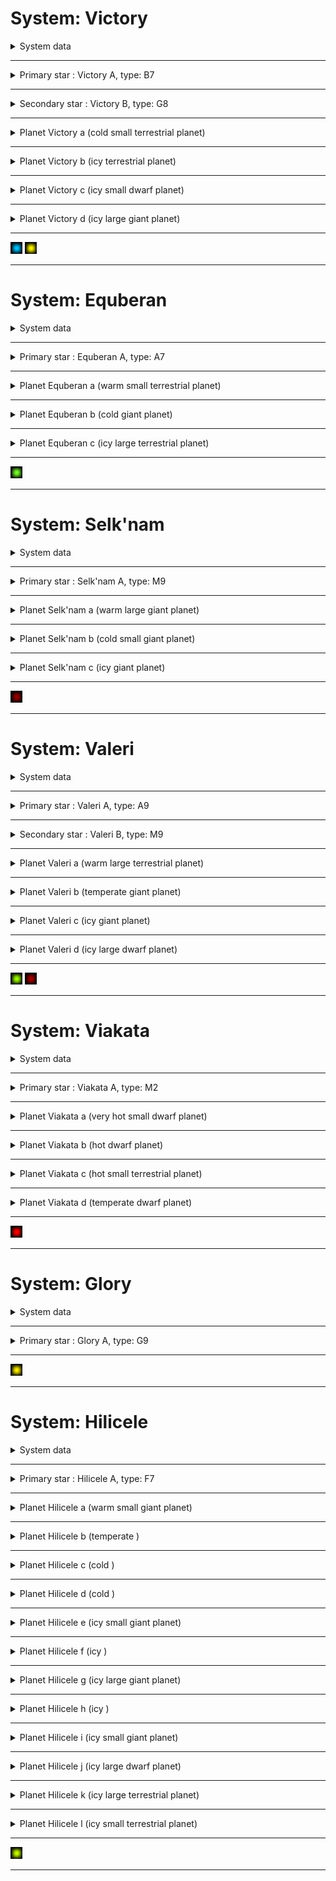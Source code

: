 # System: Victory  
<details><summary>System data</summary>  

#### System Infocard data  
```  
Temperature zone data by main star:
* Mineral melting line: < 2.604 AU
* Hot zone   :   2.604 ... 6.699 AU
* Warm zone  :   6.699 ... 23.343 AU
* Temp. zone :   23.343 ... 33.012 AU
* Cold zone  :   33.012 ... 94.737 AU
* Frost line : > 94.737 AU
```  
```  
Дані температурного зонування відносно основної зірки:
* Межа плавлення мінералів: < 2.604 а.о.
* Гаряча зона  :   2.604 ... 6.699 а.о.
* Тепла зона   :   6.699 ... 23.343 а.о.
* Помірна зона :   23.343 ... 33.012 а.о.
* Холодна зона :   33.012 ... 50.427 а.о.
* Межа кригоутворення : > 94.737 а.о.
```  
#### GODOT data  
```  
* System ID: 0
* Star cluster: Moirai
* System zone codename: STAR_0_SYSTEM_ZONE
* System codename: STAR_0_SYSTEM
* System translation name codename: NAME_STAR_0_SYSTEM
* System translation description codename: DESC_STAR_0_SYSTEM
* System name: Victory
* System description: see above. Optionally add lore.
* System zone size: 3.27e+14
* System autopilot range: 3.27e+14
```

 </details>  

---  
<details><summary>Primary star : Victory A, type: B7</summary>  

#### Star pseudo-color  
![00c3ff](Colors/00c3ff.png)  
#### Star Infocard data  
```  
Absolute units:
* Size: 6.32e+09 m
* Mass: 1.22e+31 kg
* Temperature: 15669 K
* Luminosity: 4.29e+29 W

Sun-relative units:
* Size: 4.547 D
* Mass: 6.152 M
* Temperature: 2.71 T
* Luminosity: 1121 L

Spectral data:
* Type: B7
* Peak wavelength: 185.0 nm
* Peak wavelength type: far UV

```  
```  
Абсолютні величини:
* Розмір: 6.32e+09 м
* Маса: 1.22e+31 кг
* Температура: 15669 К
* Світність: 4.29e+29 Вт

Величини відносно Сонця:
* Розмір: 4.547 D
* Маса: 6.152 M
* Температура: 2.71 T
* Світність: 1121 L

Спектральні дані:
* Тип: B7
* Пікова довжина хвилі: 185.0 нм
* Тип пікового випромінювання: far UV

```  
#### GODOT data  
```  
* Star zone codename: STAR_0_ZONE
* Star codename: STAR_0
* Star translation name codename: NAME_STAR_0
* Star translation description codename: DESC_STAR_0
* Star name: Victory A
* Star description: see above.
* Star zone size: 3.16e+11
* Star death zone size: 2.14e+11
* Star size: 6.32e+09
* Star flare distance: 3.16e+11
* Star autopilot range: 4.28e+11

* Omni range: 3.27e+14
* Omni attenuation: 10.0
* Omni energy: 2.0
* Surface color (Peak w.l. color code):
 - rgb: (0, 195, 255)
 - hex: #00c3ff
```  

 </details>  

---  
<details><summary>Secondary star : Victory B, type: G8</summary>  

#### Star pseudo-color  
![fff800](Colors/fff800.png)  
#### Star Infocard data  
```  
Absolute units:
* Size: 1.50e+09 m
* Mass: 1.67e+30 kg
* Temperature: 5287 K
* Luminosity: 3.11e+26 W

Sun-relative units:
* Size: 1.076 D
* Mass: 0.841 M
* Temperature: 0.92 T
* Luminosity: 0.813 L

Spectral data:
* Type: G8
* Peak wavelength: 548.0 nm
* Peak wavelength type: visible

```  
```  
Абсолютні величини:
* Розмір: 1.50e+09 м
* Маса: 1.67e+30 кг
* Температура: 5287 К
* Світність: 3.11e+26 Вт

Величини відносно Сонця:
* Розмір: 1.076 D
* Маса: 0.841 M
* Температура: 0.92 T
* Світність: 0.813 L

Спектральні дані:
* Тип: G8
* Пікова довжина хвилі: 548.0 нм
* Тип пікового випромінювання: visible

```  
#### GODOT data  
```  
* Star zone codename: STAR_0_1_ZONE
* Star codename: STAR_0_1
* Star translation name codename: NAME_STAR_0_1
* Star translation description codename: DESC_STAR_0_1
* Star name: Victory B
* Star description: see above.
* Star zone size: 7.50e+10
* Star death zone size: 5.77e+09
* Star size: 1.50e+09
* Star flare distance: 7.50e+10
* Star autopilot range: 1.15e+10

* Omni range: 8.82e+12
* Omni attenuation: 10.0
* Omni energy: 2.0
* Surface color (Peak w.l. color code):
 - rgb: (255, 248, 0)
 - hex: #fff800
```  

 </details>  

---  
<details><summary>Planet Victory a (cold small terrestrial planet)</summary>  

#### Planet albedo  
WIP  
#### Planet Infocard data  
```  
Planet type: cold small terrestrial planet

Absolute units:
* Size: 3.57e+06 m
* Mass: 6.33e+22 kg
* Temperature: 255.58 K
* Orbit semi-major axis: 1.19e+13 m

Earth-relative units:
* Size: 0.28 D
* Mass: 0.0106 M
* Temperature: -17.57 C
* Orbit semi-major axis: 79.412 AU

```  
```  
Тип планети: холодна мала землеподібна планета

Абсолютні величини:
* Розмір: 3.57e+06 м
* Маса: 6.33e+22 кг
* Температура: 255.58 К
* Велика піввісь орбіти: 1.19e+13 м

Величини відносно Землі:
* Розмір: 0.28 D
* Маса: 0.0106 M
* Температура: -17.57 C
* Велика піввісь орбіти: 79.412 а.о.

```  
#### GODOT data  
```  
* Planet zone codename: STAR_0_PLANET_0_ZONE
* Planet codename: STAR_0_PLANET_0
* Planet translation name codename: NAME_STAR_0_PLANET_0
* Planet translation description codename: DESC_STAR_0_PLANET_0
* Planet name: Victory a
* Planet description: see above.
* Planet zone size: 7.14e+07
* Planet death zone size: 3.75e+06
* Planet size: 3.57e+06
* Planet autopilot range: 7.50e+06
* Planet semi-major axis: 1.19e+13

* Surface color (albedo):
 - rgb: WIP
 - hex: #WIP
```  

 </details>  

---  
<details><summary>Planet Victory b (icy terrestrial planet)</summary>  

#### Planet albedo  
WIP  
#### Planet Infocard data  
```  
Planet type: icy terrestrial planet

Absolute units:
* Size: 5.79e+06 m
* Mass: 3.56e+23 kg
* Temperature: 221.61 K
* Orbit semi-major axis: 1.58e+13 m

Earth-relative units:
* Size: 0.454 D
* Mass: 0.05963 M
* Temperature: -51.54 C
* Orbit semi-major axis: 105.619 AU

```  
```  
Тип планети: льодяна землеподібна планета

Абсолютні величини:
* Розмір: 5.79e+06 м
* Маса: 3.56e+23 кг
* Температура: 221.61 К
* Велика піввісь орбіти: 1.58e+13 м

Величини відносно Землі:
* Розмір: 0.454 D
* Маса: 0.05963 M
* Температура: -51.54 C
* Велика піввісь орбіти: 105.619 а.о.

```  
#### GODOT data  
```  
* Planet zone codename: STAR_0_PLANET_1_ZONE
* Planet codename: STAR_0_PLANET_1
* Planet translation name codename: NAME_STAR_0_PLANET_1
* Planet translation description codename: DESC_STAR_0_PLANET_1
* Planet name: Victory b
* Planet description: see above.
* Planet zone size: 1.16e+08
* Planet death zone size: 6.08e+06
* Planet size: 5.79e+06
* Planet autopilot range: 1.22e+07
* Planet semi-major axis: 1.58e+13

* Surface color (albedo):
 - rgb: WIP
 - hex: #WIP
```  

 </details>  

---  
<details><summary>Planet Victory c (icy small dwarf planet)</summary>  

#### Planet albedo  
WIP  
#### Planet Infocard data  
```  
Planet type: icy small dwarf planet

Absolute units:
* Size: 5.34e+05 m
* Mass: 7.14e+19 kg
* Temperature: 192.16 K
* Orbit semi-major axis: 2.10e+13 m

Earth-relative units:
* Size: 0.042 D
* Mass: 1e-05 M
* Temperature: -80.99 C
* Orbit semi-major axis: 140.473 AU

```  
```  
Тип планети: льодяна мала карликова планета

Абсолютні величини:
* Розмір: 5.34e+05 м
* Маса: 7.14e+19 кг
* Температура: 192.16 К
* Велика піввісь орбіти: 2.10e+13 м

Величини відносно Землі:
* Розмір: 0.042 D
* Маса: 1e-05 M
* Температура: -80.99 C
* Велика піввісь орбіти: 140.473 а.о.

```  
#### GODOT data  
```  
* Planet zone codename: STAR_0_PLANET_2_ZONE
* Planet codename: STAR_0_PLANET_2
* Planet translation name codename: NAME_STAR_0_PLANET_2
* Planet translation description codename: DESC_STAR_0_PLANET_2
* Planet name: Victory c
* Planet description: see above.
* Planet zone size: 1.07e+07
* Planet death zone size: 5.61e+05
* Planet size: 5.34e+05
* Planet autopilot range: 1.12e+06
* Planet semi-major axis: 2.10e+13

* Surface color (albedo):
 - rgb: WIP
 - hex: #WIP
```  

 </details>  

---  
<details><summary>Planet Victory d (icy large giant planet)</summary>  

#### Planet albedo  
WIP  
#### Planet Infocard data  
```  
Planet type: icy large giant planet

Absolute units:
* Size: 1.92e+08 m
* Mass: 2.23e+27 kg
* Temperature: 166.63 K
* Orbit semi-major axis: 2.79e+13 m

Earth-relative units:
* Size: 15.019 D
* Mass: 372.97887 M
* Temperature: -106.52 C
* Orbit semi-major axis: 186.829 AU

```  
```  
Тип планети: льодяна планета великий гігант

Абсолютні величини:
* Розмір: 1.92e+08 м
* Маса: 2.23e+27 кг
* Температура: 166.63 К
* Велика піввісь орбіти: 2.79e+13 м

Величини відносно Землі:
* Розмір: 15.019 D
* Маса: 372.97887 M
* Температура: -106.52 C
* Велика піввісь орбіти: 186.829 а.о.

```  
#### GODOT data  
```  
* Planet zone codename: STAR_0_PLANET_3_ZONE
* Planet codename: STAR_0_PLANET_3
* Planet translation name codename: NAME_STAR_0_PLANET_3
* Planet translation description codename: DESC_STAR_0_PLANET_3
* Planet name: Victory d
* Planet description: see above.
* Planet zone size: 3.83e+09
* Planet death zone size: 2.01e+08
* Planet size: 1.92e+08
* Planet autopilot range: 4.02e+08
* Planet semi-major axis: 2.79e+13

* Surface color (albedo):
 - rgb: WIP
 - hex: #WIP
```  

 </details>  

---  
 ![00c3ff](Colors/00c3ff.png) ![fff800](Colors/fff800.png)   

---  
# System: Equberan  
<details><summary>System data</summary>  

#### System Infocard data  
```  
Temperature zone data by main star:
* Mineral melting line: < 0.258 AU
* Hot zone   :   0.258 ... 0.662 AU
* Warm zone  :   0.662 ... 2.308 AU
* Temp. zone :   2.308 ... 3.265 AU
* Cold zone  :   3.265 ... 9.369 AU
* Frost line : > 9.369 AU
```  
```  
Дані температурного зонування відносно основної зірки:
* Межа плавлення мінералів: < 0.258 а.о.
* Гаряча зона  :   0.258 ... 0.662 а.о.
* Тепла зона   :   0.662 ... 2.308 а.о.
* Помірна зона :   2.308 ... 3.265 а.о.
* Холодна зона :   3.265 ... 4.987 а.о.
* Межа кригоутворення : > 9.369 а.о.
```  
#### GODOT data  
```  
* System ID: 1
* Star cluster: Moirai
* System zone codename: STAR_1_SYSTEM_ZONE
* System codename: STAR_1_SYSTEM
* System translation name codename: NAME_STAR_1_SYSTEM
* System translation description codename: DESC_STAR_1_SYSTEM
* System name: Equberan
* System description: see above. Optionally add lore.
* System zone size: 3.24e+13
* System autopilot range: 3.24e+13
```

 </details>  

---  
<details><summary>Primary star : Equberan A, type: A7</summary>  

#### Star pseudo-color  
![7aff2e](Colors/7aff2e.png)  
#### Star Infocard data  
```  
Absolute units:
* Size: 2.28e+09 m
* Mass: 3.08e+30 kg
* Temperature: 8201 K
* Luminosity: 4.19e+27 W

Sun-relative units:
* Size: 1.641 D
* Mass: 1.548 M
* Temperature: 1.42 T
* Luminosity: 11.0 L

Spectral data:
* Type: A7
* Peak wavelength: 353.0 nm
* Peak wavelength type: near UV

```  
```  
Абсолютні величини:
* Розмір: 2.28e+09 м
* Маса: 3.08e+30 кг
* Температура: 8201 К
* Світність: 4.19e+27 Вт

Величини відносно Сонця:
* Розмір: 1.641 D
* Маса: 1.548 M
* Температура: 1.42 T
* Світність: 11.0 L

Спектральні дані:
* Тип: A7
* Пікова довжина хвилі: 353.0 нм
* Тип пікового випромінювання: near UV

```  
#### GODOT data  
```  
* Star zone codename: STAR_1_ZONE
* Star codename: STAR_1
* Star translation name codename: NAME_STAR_1
* Star translation description codename: DESC_STAR_1
* Star name: Equberan A
* Star description: see above.
* Star zone size: 1.14e+11
* Star death zone size: 2.12e+10
* Star size: 2.28e+09
* Star flare distance: 1.14e+11
* Star autopilot range: 4.24e+10

* Omni range: 3.24e+13
* Omni attenuation: 10.0
* Omni energy: 2.0
* Surface color (Peak w.l. color code):
 - rgb: (122, 255, 46)
 - hex: #7aff2e
```  

 </details>  

---  
<details><summary>Planet Equberan a (warm small terrestrial planet)</summary>  

#### Planet albedo  
WIP  
#### Planet Infocard data  
```  
Planet type: warm small terrestrial planet

Absolute units:
* Size: 2.59e+06 m
* Mass: 2.00e+22 kg
* Temperature: 398.33 K
* Orbit semi-major axis: 4.84e+11 m

Earth-relative units:
* Size: 0.203 D
* Mass: 0.00336 M
* Temperature: 125.18 C
* Orbit semi-major axis: 3.233 AU

```  
```  
Тип планети: тепла мала землеподібна планета

Абсолютні величини:
* Розмір: 2.59e+06 м
* Маса: 2.00e+22 кг
* Температура: 398.33 К
* Велика піввісь орбіти: 4.84e+11 м

Величини відносно Землі:
* Розмір: 0.203 D
* Маса: 0.00336 M
* Температура: 125.18 C
* Велика піввісь орбіти: 3.233 а.о.

```  
#### GODOT data  
```  
* Planet zone codename: STAR_1_PLANET_0_ZONE
* Planet codename: STAR_1_PLANET_0
* Planet translation name codename: NAME_STAR_1_PLANET_0
* Planet translation description codename: DESC_STAR_1_PLANET_0
* Planet name: Equberan a
* Planet description: see above.
* Planet zone size: 5.18e+07
* Planet death zone size: 2.72e+06
* Planet size: 2.59e+06
* Planet autopilot range: 5.43e+06
* Planet semi-major axis: 4.84e+11

* Surface color (albedo):
 - rgb: WIP
 - hex: #WIP
```  

 </details>  

---  
<details><summary>Planet Equberan b (cold giant planet)</summary>  

#### Planet albedo  
WIP  
#### Planet Infocard data  
```  
Planet type: cold giant planet

Absolute units:
* Size: 1.42e+08 m
* Mass: 1.06e+27 kg
* Temperature: 281.66 K
* Orbit semi-major axis: 9.67e+11 m

Earth-relative units:
* Size: 11.114 D
* Mass: 177.74019 M
* Temperature: 8.51 C
* Orbit semi-major axis: 6.466 AU

```  
```  
Тип планети: холодна планета гігант

Абсолютні величини:
* Розмір: 1.42e+08 м
* Маса: 1.06e+27 кг
* Температура: 281.66 К
* Велика піввісь орбіти: 9.67e+11 м

Величини відносно Землі:
* Розмір: 11.114 D
* Маса: 177.74019 M
* Температура: 8.51 C
* Велика піввісь орбіти: 6.466 а.о.

```  
#### GODOT data  
```  
* Planet zone codename: STAR_1_PLANET_1_ZONE
* Planet codename: STAR_1_PLANET_1
* Planet translation name codename: NAME_STAR_1_PLANET_1
* Planet translation description codename: DESC_STAR_1_PLANET_1
* Planet name: Equberan b
* Planet description: see above.
* Planet zone size: 2.84e+09
* Planet death zone size: 1.49e+08
* Planet size: 1.42e+08
* Planet autopilot range: 2.98e+08
* Planet semi-major axis: 9.67e+11

* Surface color (albedo):
 - rgb: WIP
 - hex: #WIP
```  

 </details>  

---  
<details><summary>Planet Equberan c (icy large terrestrial planet)</summary>  

#### Planet albedo  
WIP  
#### Planet Infocard data  
```  
Planet type: icy large terrestrial planet

Absolute units:
* Size: 1.08e+07 m
* Mass: 3.29e+24 kg
* Temperature: 199.16 K
* Orbit semi-major axis: 1.93e+12 m

Earth-relative units:
* Size: 0.846 D
* Mass: 0.55041 M
* Temperature: -73.99 C
* Orbit semi-major axis: 12.932 AU

```  
```  
Тип планети: льодяна велика землеподібна планета

Абсолютні величини:
* Розмір: 1.08e+07 м
* Маса: 3.29e+24 кг
* Температура: 199.16 К
* Велика піввісь орбіти: 1.93e+12 м

Величини відносно Землі:
* Розмір: 0.846 D
* Маса: 0.55041 M
* Температура: -73.99 C
* Велика піввісь орбіти: 12.932 а.о.

```  
#### GODOT data  
```  
* Planet zone codename: STAR_1_PLANET_2_ZONE
* Planet codename: STAR_1_PLANET_2
* Planet translation name codename: NAME_STAR_1_PLANET_2
* Planet translation description codename: DESC_STAR_1_PLANET_2
* Planet name: Equberan c
* Planet description: see above.
* Planet zone size: 2.16e+08
* Planet death zone size: 1.13e+07
* Planet size: 1.08e+07
* Planet autopilot range: 2.27e+07
* Planet semi-major axis: 1.93e+12

* Surface color (albedo):
 - rgb: WIP
 - hex: #WIP
```  

 </details>  

---  
 ![7aff2e](Colors/7aff2e.png)   

---  
# System: Selk'nam  
<details><summary>System data</summary>  

#### System Infocard data  
```  
Temperature zone data by main star:
* Mineral melting line: < 0.009 AU
* Hot zone   :   0.009 ... 0.023 AU
* Warm zone  :   0.023 ... 0.082 AU
* Temp. zone :   0.082 ... 0.116 AU
* Cold zone  :   0.116 ... 0.332 AU
* Frost line : > 0.332 AU
```  
```  
Дані температурного зонування відносно основної зірки:
* Межа плавлення мінералів: < 0.009 а.о.
* Гаряча зона  :   0.009 ... 0.023 а.о.
* Тепла зона   :   0.023 ... 0.082 а.о.
* Помірна зона :   0.082 ... 0.116 а.о.
* Холодна зона :   0.116 ... 0.177 а.о.
* Межа кригоутворення : > 0.332 а.о.
```  
#### GODOT data  
```  
* System ID: 2
* Star cluster: Moirai
* System zone codename: STAR_2_SYSTEM_ZONE
* System codename: STAR_2_SYSTEM
* System translation name codename: NAME_STAR_2_SYSTEM
* System translation description codename: DESC_STAR_2_SYSTEM
* System name: Selk'nam
* System description: see above. Optionally add lore.
* System zone size: 1.00e+13
* System autopilot range: 1.00e+13
```

 </details>  

---  
<details><summary>Primary star : Selk'nam A, type: M9</summary>  

#### Star pseudo-color  
![960000](Colors/960000.png)  
#### Star Infocard data  
```  
Absolute units:
* Size: 9.38e+08 m
* Mass: 1.89e+29 kg
* Temperature: 2407 K
* Luminosity: 5.26e+24 W

Sun-relative units:
* Size: 0.675 D
* Mass: 0.095 M
* Temperature: 0.42 T
* Luminosity: 0.014 L

Spectral data:
* Type: M9
* Peak wavelength: 1204.0 nm
* Peak wavelength type: near IR

```  
```  
Абсолютні величини:
* Розмір: 9.38e+08 м
* Маса: 1.89e+29 кг
* Температура: 2407 К
* Світність: 5.26e+24 Вт

Величини відносно Сонця:
* Розмір: 0.675 D
* Маса: 0.095 M
* Температура: 0.42 T
* Світність: 0.014 L

Спектральні дані:
* Тип: M9
* Пікова довжина хвилі: 1204.0 нм
* Тип пікового випромінювання: near IR

```  
#### GODOT data  
```  
* Star zone codename: STAR_2_ZONE
* Star codename: STAR_2
* Star translation name codename: NAME_STAR_2
* Star translation description codename: DESC_STAR_2
* Star name: Selk'nam A
* Star description: see above.
* Star zone size: 4.69e+10
* Star death zone size: 1.41e+09
* Star size: 9.38e+08
* Star flare distance: 4.69e+10
* Star autopilot range: 2.81e+09

* Omni range: 1.15e+12
* Omni attenuation: 10.0
* Omni energy: 2.0
* Surface color (Peak w.l. color code):
 - rgb: (150, 0, 0)
 - hex: #960000
```  

 </details>  

---  
<details><summary>Planet Selk'nam a (warm large giant planet)</summary>  

#### Planet albedo  
WIP  
#### Planet Infocard data  
```  
Planet type: warm large giant planet

Absolute units:
* Size: 1.50e+08 m
* Mass: 1.32e+28 kg
* Temperature: 413.65 K
* Orbit semi-major axis: 1.59e+10 m

Earth-relative units:
* Size: 11.783 D
* Mass: 2214.29339 M
* Temperature: 140.5 C
* Orbit semi-major axis: 0.106 AU

```  
```  
Тип планети: тепла планета великий гігант

Абсолютні величини:
* Розмір: 1.50e+08 м
* Маса: 1.32e+28 кг
* Температура: 413.65 К
* Велика піввісь орбіти: 1.59e+10 м

Величини відносно Землі:
* Розмір: 11.783 D
* Маса: 2214.29339 M
* Температура: 140.5 C
* Велика піввісь орбіти: 0.106 а.о.

```  
#### GODOT data  
```  
* Planet zone codename: STAR_2_PLANET_0_ZONE
* Planet codename: STAR_2_PLANET_0
* Planet translation name codename: NAME_STAR_2_PLANET_0
* Planet translation description codename: DESC_STAR_2_PLANET_0
* Planet name: Selk'nam a
* Planet description: see above.
* Planet zone size: 3.01e+09
* Planet death zone size: 1.58e+08
* Planet size: 1.50e+08
* Planet autopilot range: 3.16e+08
* Planet semi-major axis: 1.59e+10

* Surface color (albedo):
 - rgb: WIP
 - hex: #WIP
```  

 </details>  

---  
<details><summary>Planet Selk'nam b (cold small giant planet)</summary>  

#### Planet albedo  
WIP  
#### Planet Infocard data  
```  
Planet type: cold small giant planet

Absolute units:
* Size: 1.76e+08 m
* Mass: 5.12e+26 kg
* Temperature: 292.5 K
* Orbit semi-major axis: 3.18e+10 m

Earth-relative units:
* Size: 13.815 D
* Mass: 85.65899 M
* Temperature: 19.35 C
* Orbit semi-major axis: 0.212 AU

```  
```  
Тип планети: холодна планета малий гігант

Абсолютні величини:
* Розмір: 1.76e+08 м
* Маса: 5.12e+26 кг
* Температура: 292.5 К
* Велика піввісь орбіти: 3.18e+10 м

Величини відносно Землі:
* Розмір: 13.815 D
* Маса: 85.65899 M
* Температура: 19.35 C
* Велика піввісь орбіти: 0.212 а.о.

```  
#### GODOT data  
```  
* Planet zone codename: STAR_2_PLANET_1_ZONE
* Planet codename: STAR_2_PLANET_1
* Planet translation name codename: NAME_STAR_2_PLANET_1
* Planet translation description codename: DESC_STAR_2_PLANET_1
* Planet name: Selk'nam b
* Planet description: see above.
* Planet zone size: 3.52e+09
* Planet death zone size: 1.85e+08
* Planet size: 1.76e+08
* Planet autopilot range: 3.70e+08
* Planet semi-major axis: 3.18e+10

* Surface color (albedo):
 - rgb: WIP
 - hex: #WIP
```  

 </details>  

---  
<details><summary>Planet Selk'nam c (icy giant planet)</summary>  

#### Planet albedo  
WIP  
#### Planet Infocard data  
```  
Planet type: icy giant planet

Absolute units:
* Size: 1.30e+08 m
* Mass: 1.63e+27 kg
* Temperature: 206.83 K
* Orbit semi-major axis: 6.36e+10 m

Earth-relative units:
* Size: 10.177 D
* Mass: 273.18802 M
* Temperature: -66.32 C
* Orbit semi-major axis: 0.425 AU

```  
```  
Тип планети: льодяна планета гігант

Абсолютні величини:
* Розмір: 1.30e+08 м
* Маса: 1.63e+27 кг
* Температура: 206.83 К
* Велика піввісь орбіти: 6.36e+10 м

Величини відносно Землі:
* Розмір: 10.177 D
* Маса: 273.18802 M
* Температура: -66.32 C
* Велика піввісь орбіти: 0.425 а.о.

```  
#### GODOT data  
```  
* Planet zone codename: STAR_2_PLANET_2_ZONE
* Planet codename: STAR_2_PLANET_2
* Planet translation name codename: NAME_STAR_2_PLANET_2
* Planet translation description codename: DESC_STAR_2_PLANET_2
* Planet name: Selk'nam c
* Planet description: see above.
* Planet zone size: 2.60e+09
* Planet death zone size: 1.36e+08
* Planet size: 1.30e+08
* Planet autopilot range: 2.73e+08
* Planet semi-major axis: 6.36e+10

* Surface color (albedo):
 - rgb: WIP
 - hex: #WIP
```  

 </details>  

---  
 ![960000](Colors/960000.png)   

---  
# System: Valeri  
<details><summary>System data</summary>  

#### System Infocard data  
```  
Temperature zone data by main star:
* Mineral melting line: < 0.21 AU
* Hot zone   :   0.21 ... 0.54 AU
* Warm zone  :   0.54 ... 1.882 AU
* Temp. zone :   1.882 ... 2.661 AU
* Cold zone  :   2.661 ... 7.637 AU
* Frost line : > 7.637 AU
```  
```  
Дані температурного зонування відносно основної зірки:
* Межа плавлення мінералів: < 0.21 а.о.
* Гаряча зона  :   0.21 ... 0.54 а.о.
* Тепла зона   :   0.54 ... 1.882 а.о.
* Помірна зона :   1.882 ... 2.661 а.о.
* Холодна зона :   2.661 ... 4.065 а.о.
* Межа кригоутворення : > 7.637 а.о.
```  
#### GODOT data  
```  
* System ID: 3
* Star cluster: Moirai
* System zone codename: STAR_3_SYSTEM_ZONE
* System codename: STAR_3_SYSTEM
* System translation name codename: NAME_STAR_3_SYSTEM
* System translation description codename: DESC_STAR_3_SYSTEM
* System name: Valeri
* System description: see above. Optionally add lore.
* System zone size: 2.64e+13
* System autopilot range: 2.64e+13
```

 </details>  

---  
<details><summary>Primary star : Valeri A, type: A9</summary>  

#### Star pseudo-color  
![a0ff00](Colors/a0ff00.png)  
#### Star Infocard data  
```  
Absolute units:
* Size: 2.20e+09 m
* Mass: 2.91e+30 kg
* Temperature: 7534 K
* Luminosity: 2.79e+27 W

Sun-relative units:
* Size: 1.585 D
* Mass: 1.461 M
* Temperature: 1.31 T
* Luminosity: 7.28 L

Spectral data:
* Type: A9
* Peak wavelength: 385.0 nm
* Peak wavelength type: near UV

```  
```  
Абсолютні величини:
* Розмір: 2.20e+09 м
* Маса: 2.91e+30 кг
* Температура: 7534 К
* Світність: 2.79e+27 Вт

Величини відносно Сонця:
* Розмір: 1.585 D
* Маса: 1.461 M
* Температура: 1.31 T
* Світність: 7.28 L

Спектральні дані:
* Тип: A9
* Пікова довжина хвилі: 385.0 нм
* Тип пікового випромінювання: near UV

```  
#### GODOT data  
```  
* Star zone codename: STAR_3_ZONE
* Star codename: STAR_3
* Star translation name codename: NAME_STAR_3
* Star translation description codename: DESC_STAR_3
* Star name: Valeri A
* Star description: see above.
* Star zone size: 1.10e+11
* Star death zone size: 1.73e+10
* Star size: 2.20e+09
* Star flare distance: 1.10e+11
* Star autopilot range: 3.45e+10

* Omni range: 2.64e+13
* Omni attenuation: 10.0
* Omni energy: 2.0
* Surface color (Peak w.l. color code):
 - rgb: (160, 255, 0)
 - hex: #a0ff00
```  

 </details>  

---  
<details><summary>Secondary star : Valeri B, type: M9</summary>  

#### Star pseudo-color  
![a70000](Colors/a70000.png)  
#### Star Infocard data  
```  
Absolute units:
* Size: 7.52e+08 m
* Mass: 1.71e+29 kg
* Temperature: 2528 K
* Luminosity: 4.11e+24 W

Sun-relative units:
* Size: 0.541 D
* Mass: 0.086 M
* Temperature: 0.44 T
* Luminosity: 0.011 L

Spectral data:
* Type: M9
* Peak wavelength: 1146.0 nm
* Peak wavelength type: near IR

```  
```  
Абсолютні величини:
* Розмір: 7.52e+08 м
* Маса: 1.71e+29 кг
* Температура: 2528 К
* Світність: 4.11e+24 Вт

Величини відносно Сонця:
* Розмір: 0.541 D
* Маса: 0.086 M
* Температура: 0.44 T
* Світність: 0.011 L

Спектральні дані:
* Тип: M9
* Пікова довжина хвилі: 1146.0 нм
* Тип пікового випромінювання: near IR

```  
#### GODOT data  
```  
* Star zone codename: STAR_3_1_ZONE
* Star codename: STAR_3_1
* Star translation name codename: NAME_STAR_3_1
* Star translation description codename: DESC_STAR_3_1
* Star name: Valeri B
* Star description: see above.
* Star zone size: 3.76e+10
* Star death zone size: 1.13e+09
* Star size: 7.52e+08
* Star flare distance: 3.76e+10
* Star autopilot range: 2.26e+09

* Omni range: 1.01e+12
* Omni attenuation: 10.0
* Omni energy: 2.0
* Surface color (Peak w.l. color code):
 - rgb: (167, 0, 0)
 - hex: #a70000
```  

 </details>  

---  
<details><summary>Planet Valeri a (warm large terrestrial planet)</summary>  

#### Planet albedo  
WIP  
#### Planet Infocard data  
```  
Planet type: warm large terrestrial planet

Absolute units:
* Size: 8.49e+06 m
* Mass: 1.39e+24 kg
* Temperature: 466.2 K
* Orbit semi-major axis: 2.88e+11 m

Earth-relative units:
* Size: 0.665 D
* Mass: 0.23321 M
* Temperature: 193.05 C
* Orbit semi-major axis: 1.924 AU

```  
```  
Тип планети: тепла велика землеподібна планета

Абсолютні величини:
* Розмір: 8.49e+06 м
* Маса: 1.39e+24 кг
* Температура: 466.2 К
* Велика піввісь орбіти: 2.88e+11 м

Величини відносно Землі:
* Розмір: 0.665 D
* Маса: 0.23321 M
* Температура: 193.05 C
* Велика піввісь орбіти: 1.924 а.о.

```  
#### GODOT data  
```  
* Planet zone codename: STAR_3_PLANET_0_ZONE
* Planet codename: STAR_3_PLANET_0
* Planet translation name codename: NAME_STAR_3_PLANET_0
* Planet translation description codename: DESC_STAR_3_PLANET_0
* Planet name: Valeri a
* Planet description: see above.
* Planet zone size: 1.70e+08
* Planet death zone size: 8.91e+06
* Planet size: 8.49e+06
* Planet autopilot range: 1.78e+07
* Planet semi-major axis: 2.88e+11

* Surface color (albedo):
 - rgb: WIP
 - hex: #WIP
```  

 </details>  

---  
<details><summary>Planet Valeri b (temperate giant planet)</summary>  

#### Planet albedo  
WIP  
#### Planet Infocard data  
```  
Planet type: temperate giant planet

Absolute units:
* Size: 1.39e+08 m
* Mass: 8.14e+26 kg
* Temperature: 329.65 K
* Orbit semi-major axis: 5.76e+11 m

Earth-relative units:
* Size: 10.903 D
* Mass: 136.33106 M
* Temperature: 56.5 C
* Orbit semi-major axis: 3.848 AU

```  
```  
Тип планети: помірна планета гігант

Абсолютні величини:
* Розмір: 1.39e+08 м
* Маса: 8.14e+26 кг
* Температура: 329.65 К
* Велика піввісь орбіти: 5.76e+11 м

Величини відносно Землі:
* Розмір: 10.903 D
* Маса: 136.33106 M
* Температура: 56.5 C
* Велика піввісь орбіти: 3.848 а.о.

```  
#### GODOT data  
```  
* Planet zone codename: STAR_3_PLANET_1_ZONE
* Planet codename: STAR_3_PLANET_1
* Planet translation name codename: NAME_STAR_3_PLANET_1
* Planet translation description codename: DESC_STAR_3_PLANET_1
* Planet name: Valeri b
* Planet description: see above.
* Planet zone size: 2.78e+09
* Planet death zone size: 1.46e+08
* Planet size: 1.39e+08
* Planet autopilot range: 2.92e+08
* Planet semi-major axis: 5.76e+11

* Surface color (albedo):
 - rgb: WIP
 - hex: #WIP
```  

 </details>  

---  
<details><summary>Planet Valeri c (icy giant planet)</summary>  

#### Planet albedo  
WIP  
#### Planet Infocard data  
```  
Planet type: icy giant planet

Absolute units:
* Size: 2.48e+08 m
* Mass: 1.31e+27 kg
* Temperature: 233.1 K
* Orbit semi-major axis: 1.15e+12 m

Earth-relative units:
* Size: 19.474 D
* Mass: 220.00049 M
* Temperature: -40.05 C
* Orbit semi-major axis: 7.696 AU

```  
```  
Тип планети: льодяна планета гігант

Абсолютні величини:
* Розмір: 2.48e+08 м
* Маса: 1.31e+27 кг
* Температура: 233.1 К
* Велика піввісь орбіти: 1.15e+12 м

Величини відносно Землі:
* Розмір: 19.474 D
* Маса: 220.00049 M
* Температура: -40.05 C
* Велика піввісь орбіти: 7.696 а.о.

```  
#### GODOT data  
```  
* Planet zone codename: STAR_3_PLANET_2_ZONE
* Planet codename: STAR_3_PLANET_2
* Planet translation name codename: NAME_STAR_3_PLANET_2
* Planet translation description codename: DESC_STAR_3_PLANET_2
* Planet name: Valeri c
* Planet description: see above.
* Planet zone size: 4.97e+09
* Planet death zone size: 2.61e+08
* Planet size: 2.48e+08
* Planet autopilot range: 5.22e+08
* Planet semi-major axis: 1.15e+12

* Surface color (albedo):
 - rgb: WIP
 - hex: #WIP
```  

 </details>  

---  
<details><summary>Planet Valeri d (icy large dwarf planet)</summary>  

#### Planet albedo  
WIP  
#### Planet Infocard data  
```  
Planet type: icy large dwarf planet

Absolute units:
* Size: 1.94e+06 m
* Mass: 7.10e+21 kg
* Temperature: 164.83 K
* Orbit semi-major axis: 2.30e+12 m

Earth-relative units:
* Size: 0.152 D
* Mass: 0.00119 M
* Temperature: -108.32 C
* Orbit semi-major axis: 15.391 AU

```  
```  
Тип планети: льодяна велика карликова планета

Абсолютні величини:
* Розмір: 1.94e+06 м
* Маса: 7.10e+21 кг
* Температура: 164.83 К
* Велика піввісь орбіти: 2.30e+12 м

Величини відносно Землі:
* Розмір: 0.152 D
* Маса: 0.00119 M
* Температура: -108.32 C
* Велика піввісь орбіти: 15.391 а.о.

```  
#### GODOT data  
```  
* Planet zone codename: STAR_3_PLANET_3_ZONE
* Planet codename: STAR_3_PLANET_3
* Planet translation name codename: NAME_STAR_3_PLANET_3
* Planet translation description codename: DESC_STAR_3_PLANET_3
* Planet name: Valeri d
* Planet description: see above.
* Planet zone size: 3.87e+07
* Planet death zone size: 2.03e+06
* Planet size: 1.94e+06
* Planet autopilot range: 4.06e+06
* Planet semi-major axis: 2.30e+12

* Surface color (albedo):
 - rgb: WIP
 - hex: #WIP
```  

 </details>  

---  
 ![a0ff00](Colors/a0ff00.png) ![a70000](Colors/a70000.png)   

---  
# System: Viakata  
<details><summary>System data</summary>  

#### System Infocard data  
```  
Temperature zone data by main star:
* Mineral melting line: < 0.012 AU
* Hot zone   :   0.012 ... 0.032 AU
* Warm zone  :   0.032 ... 0.111 AU
* Temp. zone :   0.111 ... 0.157 AU
* Cold zone  :   0.157 ... 0.45 AU
* Frost line : > 0.45 AU
```  
```  
Дані температурного зонування відносно основної зірки:
* Межа плавлення мінералів: < 0.012 а.о.
* Гаряча зона  :   0.012 ... 0.032 а.о.
* Тепла зона   :   0.032 ... 0.111 а.о.
* Помірна зона :   0.111 ... 0.157 а.о.
* Холодна зона :   0.157 ... 0.239 а.о.
* Межа кригоутворення : > 0.45 а.о.
```  
#### GODOT data  
```  
* System ID: 4
* Star cluster: Global nebula
* System zone codename: STAR_4_SYSTEM_ZONE
* System codename: STAR_4_SYSTEM
* System translation name codename: NAME_STAR_4_SYSTEM
* System translation description codename: DESC_STAR_4_SYSTEM
* System name: Viakata
* System description: see above. Optionally add lore.
* System zone size: 1.00e+13
* System autopilot range: 1.00e+13
```

 </details>  

---  
<details><summary>Primary star : Viakata A, type: M2</summary>  

#### Star pseudo-color  
![ff0000](Colors/ff0000.png)  
#### Star Infocard data  
```  
Absolute units:
* Size: 6.63e+08 m
* Mass: 7.34e+29 kg
* Temperature: 3333 K
* Luminosity: 9.67e+24 W

Sun-relative units:
* Size: 0.477 D
* Mass: 0.369 M
* Temperature: 0.58 T
* Luminosity: 0.025 L

Spectral data:
* Type: M2
* Peak wavelength: 869.0 nm
* Peak wavelength type: near IR

```  
```  
Абсолютні величини:
* Розмір: 6.63e+08 м
* Маса: 7.34e+29 кг
* Температура: 3333 К
* Світність: 9.67e+24 Вт

Величини відносно Сонця:
* Розмір: 0.477 D
* Маса: 0.369 M
* Температура: 0.58 T
* Світність: 0.025 L

Спектральні дані:
* Тип: M2
* Пікова довжина хвилі: 869.0 нм
* Тип пікового випромінювання: near IR

```  
#### GODOT data  
```  
* Star zone codename: STAR_4_ZONE
* Star codename: STAR_4
* Star translation name codename: NAME_STAR_4
* Star translation description codename: DESC_STAR_4
* Star name: Viakata A
* Star description: see above.
* Star zone size: 3.32e+10
* Star death zone size: 1.02e+09
* Star size: 6.63e+08
* Star flare distance: 3.32e+10
* Star autopilot range: 2.03e+09

* Omni range: 1.55e+12
* Omni attenuation: 10.0
* Omni energy: 2.0
* Surface color (Peak w.l. color code):
 - rgb: (255, 0, 0)
 - hex: #ff0000
```  

 </details>  

---  
<details><summary>Planet Viakata a (very hot small dwarf planet)</summary>  

#### Planet albedo  
WIP  
#### Planet Infocard data  
```  
Planet type: very hot small dwarf planet

Absolute units:
* Size: 6.06e+05 m
* Mass: 1.13e+20 kg
* Temperature: 957.28 K
* Orbit semi-major axis: 4.02e+09 m

Earth-relative units:
* Size: 0.048 D
* Mass: 2e-05 M
* Temperature: 684.13 C
* Orbit semi-major axis: 0.027 AU

```  
```  
Тип планети: дуже гаряча мала карликова планета

Абсолютні величини:
* Розмір: 6.06e+05 м
* Маса: 1.13e+20 кг
* Температура: 957.28 К
* Велика піввісь орбіти: 4.02e+09 м

Величини відносно Землі:
* Розмір: 0.048 D
* Маса: 2e-05 M
* Температура: 684.13 C
* Велика піввісь орбіти: 0.027 а.о.

```  
#### GODOT data  
```  
* Planet zone codename: STAR_4_PLANET_0_ZONE
* Planet codename: STAR_4_PLANET_0
* Planet translation name codename: NAME_STAR_4_PLANET_0
* Planet translation description codename: DESC_STAR_4_PLANET_0
* Planet name: Viakata a
* Planet description: see above.
* Planet zone size: 1.21e+07
* Planet death zone size: 6.37e+05
* Planet size: 6.06e+05
* Planet autopilot range: 1.27e+06
* Planet semi-major axis: 4.02e+09

* Surface color (albedo):
 - rgb: WIP
 - hex: #WIP
```  

 </details>  

---  
<details><summary>Planet Viakata b (hot dwarf planet)</summary>  

#### Planet albedo  
WIP  
#### Planet Infocard data  
```  
Planet type: hot dwarf planet

Absolute units:
* Size: 9.47e+05 m
* Mass: 5.52e+20 kg
* Temperature: 676.9 K
* Orbit semi-major axis: 8.04e+09 m

Earth-relative units:
* Size: 0.074 D
* Mass: 9e-05 M
* Temperature: 403.75 C
* Orbit semi-major axis: 0.054 AU

```  
```  
Тип планети: гаряча карликова планета

Абсолютні величини:
* Розмір: 9.47e+05 м
* Маса: 5.52e+20 кг
* Температура: 676.9 К
* Велика піввісь орбіти: 8.04e+09 м

Величини відносно Землі:
* Розмір: 0.074 D
* Маса: 9e-05 M
* Температура: 403.75 C
* Велика піввісь орбіти: 0.054 а.о.

```  
#### GODOT data  
```  
* Planet zone codename: STAR_4_PLANET_1_ZONE
* Planet codename: STAR_4_PLANET_1
* Planet translation name codename: NAME_STAR_4_PLANET_1
* Planet translation description codename: DESC_STAR_4_PLANET_1
* Planet name: Viakata b
* Planet description: see above.
* Planet zone size: 1.89e+07
* Planet death zone size: 9.94e+05
* Planet size: 9.47e+05
* Planet autopilot range: 1.99e+06
* Planet semi-major axis: 8.04e+09

* Surface color (albedo):
 - rgb: WIP
 - hex: #WIP
```  

 </details>  

---  
<details><summary>Planet Viakata c (hot small terrestrial planet)</summary>  

#### Planet albedo  
WIP  
#### Planet Infocard data  
```  
Planet type: hot small terrestrial planet

Absolute units:
* Size: 3.83e+06 m
* Mass: 8.13e+22 kg
* Temperature: 478.64 K
* Orbit semi-major axis: 1.61e+10 m

Earth-relative units:
* Size: 0.3 D
* Mass: 0.01362 M
* Temperature: 205.49 C
* Orbit semi-major axis: 0.108 AU

```  
```  
Тип планети: гаряча мала землеподібна планета

Абсолютні величини:
* Розмір: 3.83e+06 м
* Маса: 8.13e+22 кг
* Температура: 478.64 К
* Велика піввісь орбіти: 1.61e+10 м

Величини відносно Землі:
* Розмір: 0.3 D
* Маса: 0.01362 M
* Температура: 205.49 C
* Велика піввісь орбіти: 0.108 а.о.

```  
#### GODOT data  
```  
* Planet zone codename: STAR_4_PLANET_2_ZONE
* Planet codename: STAR_4_PLANET_2
* Planet translation name codename: NAME_STAR_4_PLANET_2
* Planet translation description codename: DESC_STAR_4_PLANET_2
* Planet name: Viakata c
* Planet description: see above.
* Planet zone size: 7.66e+07
* Planet death zone size: 4.02e+06
* Planet size: 3.83e+06
* Planet autopilot range: 8.04e+06
* Planet semi-major axis: 1.61e+10

* Surface color (albedo):
 - rgb: WIP
 - hex: #WIP
```  

 </details>  

---  
<details><summary>Planet Viakata d (temperate dwarf planet)</summary>  

#### Planet albedo  
WIP  
#### Planet Infocard data  
```  
Planet type: temperate dwarf planet

Absolute units:
* Size: 9.07e+05 m
* Mass: 4.74e+20 kg
* Temperature: 338.45 K
* Orbit semi-major axis: 3.22e+10 m

Earth-relative units:
* Size: 0.071 D
* Mass: 8e-05 M
* Temperature: 65.3 C
* Orbit semi-major axis: 0.215 AU

```  
```  
Тип планети: помірна карликова планета

Абсолютні величини:
* Розмір: 9.07e+05 м
* Маса: 4.74e+20 кг
* Температура: 338.45 К
* Велика піввісь орбіти: 3.22e+10 м

Величини відносно Землі:
* Розмір: 0.071 D
* Маса: 8e-05 M
* Температура: 65.3 C
* Велика піввісь орбіти: 0.215 а.о.

```  
#### GODOT data  
```  
* Planet zone codename: STAR_4_PLANET_3_ZONE
* Planet codename: STAR_4_PLANET_3
* Planet translation name codename: NAME_STAR_4_PLANET_3
* Planet translation description codename: DESC_STAR_4_PLANET_3
* Planet name: Viakata d
* Planet description: see above.
* Planet zone size: 1.81e+07
* Planet death zone size: 9.53e+05
* Planet size: 9.07e+05
* Planet autopilot range: 1.91e+06
* Planet semi-major axis: 3.22e+10

* Surface color (albedo):
 - rgb: WIP
 - hex: #WIP
```  

 </details>  

---  
 ![ff0000](Colors/ff0000.png)   

---  
# System: Glory  
<details><summary>System data</summary>  

#### System Infocard data  
```  
Temperature zone data by main star:
* Mineral melting line: < 0.07 AU
* Hot zone   :   0.07 ... 0.179 AU
* Warm zone  :   0.179 ... 0.623 AU
* Temp. zone :   0.623 ... 0.881 AU
* Cold zone  :   0.881 ... 2.53 AU
* Frost line : > 2.53 AU
```  
```  
Дані температурного зонування відносно основної зірки:
* Межа плавлення мінералів: < 0.07 а.о.
* Гаряча зона  :   0.07 ... 0.179 а.о.
* Тепла зона   :   0.179 ... 0.623 а.о.
* Помірна зона :   0.623 ... 0.881 а.о.
* Холодна зона :   0.881 ... 1.346 а.о.
* Межа кригоутворення : > 2.53 а.о.
```  
#### GODOT data  
```  
* System ID: 5
* Star cluster: Moirai
* System zone codename: STAR_5_SYSTEM_ZONE
* System codename: STAR_5_SYSTEM
* System translation name codename: NAME_STAR_5_SYSTEM
* System translation description codename: DESC_STAR_5_SYSTEM
* System name: Glory
* System description: see above. Optionally add lore.
* System zone size: 1.00e+13
* System autopilot range: 1.00e+13
```

 </details>  

---  
<details><summary>Primary star : Glory A, type: G9</summary>  

#### Star pseudo-color  
![fff200](Colors/fff200.png)  
#### Star Infocard data  
```  
Absolute units:
* Size: 1.52e+09 m
* Mass: 1.63e+30 kg
* Temperature: 5218 K
* Luminosity: 3.06e+26 W

Sun-relative units:
* Size: 1.095 D
* Mass: 0.82 M
* Temperature: 0.9 T
* Luminosity: 0.799 L

Spectral data:
* Type: G9
* Peak wavelength: 555.0 nm
* Peak wavelength type: visible

```  
```  
Абсолютні величини:
* Розмір: 1.52e+09 м
* Маса: 1.63e+30 кг
* Температура: 5218 К
* Світність: 3.06e+26 Вт

Величини відносно Сонця:
* Розмір: 1.095 D
* Маса: 0.82 M
* Температура: 0.9 T
* Світність: 0.799 L

Спектральні дані:
* Тип: G9
* Пікова довжина хвилі: 555.0 нм
* Тип пікового випромінювання: visible

```  
#### GODOT data  
```  
* Star zone codename: STAR_5_ZONE
* Star codename: STAR_5
* Star translation name codename: NAME_STAR_5
* Star translation description codename: DESC_STAR_5
* Star name: Glory A
* Star description: see above.
* Star zone size: 7.60e+10
* Star death zone size: 5.72e+09
* Star size: 1.52e+09
* Star flare distance: 7.60e+10
* Star autopilot range: 1.14e+10

* Omni range: 8.74e+12
* Omni attenuation: 10.0
* Omni energy: 2.0
* Surface color (Peak w.l. color code):
 - rgb: (255, 242, 0)
 - hex: #fff200
```  

 </details>  

---  
 ![fff200](Colors/fff200.png)   

---  
# System: Hilicele  
<details><summary>System data</summary>  

#### System Infocard data  
```  
Temperature zone data by main star:
* Mineral melting line: < 0.123 AU
* Hot zone   :   0.123 ... 0.317 AU
* Warm zone  :   0.317 ... 1.103 AU
* Temp. zone :   1.103 ... 1.56 AU
* Cold zone  :   1.56 ... 4.477 AU
* Frost line : > 4.477 AU
```  
```  
Дані температурного зонування відносно основної зірки:
* Межа плавлення мінералів: < 0.123 а.о.
* Гаряча зона  :   0.123 ... 0.317 а.о.
* Тепла зона   :   0.317 ... 1.103 а.о.
* Помірна зона :   1.103 ... 1.56 а.о.
* Холодна зона :   1.56 ... 2.383 а.о.
* Межа кригоутворення : > 4.477 а.о.
```  
#### GODOT data  
```  
* System ID: 6
* Star cluster: 
* System zone codename: STAR_6_SYSTEM_ZONE
* System codename: STAR_6_SYSTEM
* System translation name codename: NAME_STAR_6_SYSTEM
* System translation description codename: DESC_STAR_6_SYSTEM
* System name: Hilicele
* System description: see above. Optionally add lore.
* System zone size: 1.55e+13
* System autopilot range: 1.55e+13
```

 </details>  

---  
<details><summary>Primary star : Hilicele A, type: F7</summary>  

#### Star pseudo-color  
![c8ff00](Colors/c8ff00.png)  
#### Star Infocard data  
```  
Absolute units:
* Size: 1.77e+09 m
* Mass: 2.24e+30 kg
* Temperature: 6439 K
* Luminosity: 9.58e+26 W

Sun-relative units:
* Size: 1.272 D
* Mass: 1.125 M
* Temperature: 1.12 T
* Luminosity: 2.5 L

Spectral data:
* Type: F7
* Peak wavelength: 450.0 nm
* Peak wavelength type: visible

```  
```  
Абсолютні величини:
* Розмір: 1.77e+09 м
* Маса: 2.24e+30 кг
* Температура: 6439 К
* Світність: 9.58e+26 Вт

Величини відносно Сонця:
* Розмір: 1.272 D
* Маса: 1.125 M
* Температура: 1.12 T
* Світність: 2.5 L

Спектральні дані:
* Тип: F7
* Пікова довжина хвилі: 450.0 нм
* Тип пікового випромінювання: visible

```  
#### GODOT data  
```  
* Star zone codename: STAR_6_ZONE
* Star codename: STAR_6
* Star translation name codename: NAME_STAR_6
* Star translation description codename: DESC_STAR_6
* Star name: Hilicele A
* Star description: see above.
* Star zone size: 8.85e+10
* Star death zone size: 1.01e+10
* Star size: 1.77e+09
* Star flare distance: 8.85e+10
* Star autopilot range: 2.02e+10

* Omni range: 1.55e+13
* Omni attenuation: 10.0
* Omni energy: 2.0
* Surface color (Peak w.l. color code):
 - rgb: (200, 255, 0)
 - hex: #c8ff00
```  

 </details>  

---  
<details><summary>Planet Hilicele a (warm small giant planet)</summary>  

#### Planet albedo  
WIP  
#### Planet Infocard data  
```  
Planet type: warm small giant planet

Absolute units:
* Size: 1.75e+08 m
* Mass: 5.06e+26 kg
* Temperature: 454.86 K
* Orbit semi-major axis: 1.77e+11 m

Earth-relative units:
* Size: 13.733 D
* Mass: 84.80543 M
* Temperature: 181.71 C
* Orbit semi-major axis: 1.185 AU

```  
```  
Тип планети: тепла планета малий гігант

Абсолютні величини:
* Розмір: 1.75e+08 м
* Маса: 5.06e+26 кг
* Температура: 454.86 К
* Велика піввісь орбіти: 1.77e+11 м

Величини відносно Землі:
* Розмір: 13.733 D
* Маса: 84.80543 M
* Температура: 181.71 C
* Велика піввісь орбіти: 1.185 а.о.

```  
#### GODOT data  
```  
* Planet zone codename: STAR_6_PLANET_0_ZONE
* Planet codename: STAR_6_PLANET_0
* Planet translation name codename: NAME_STAR_6_PLANET_0
* Planet translation description codename: DESC_STAR_6_PLANET_0
* Planet name: Hilicele a
* Planet description: see above.
* Planet zone size: 3.50e+09
* Planet death zone size: 1.84e+08
* Planet size: 1.75e+08
* Planet autopilot range: 3.68e+08
* Planet semi-major axis: 1.77e+11

* Surface color (albedo):
 - rgb: WIP
 - hex: #WIP
```  

 </details>  

---  
<details><summary>Planet Hilicele b (temperate )</summary>  

#### Planet albedo  
WIP  
#### Planet Infocard data  
```  
Planet type: temperate 

Absolute units:
* Size: 0.00e+00 m
* Mass: 0.00e+00 kg
* Temperature: 371.39 K
* Orbit semi-major axis: 2.66e+11 m

Earth-relative units:
* Size: 0.0 D
* Mass: 0.0 M
* Temperature: 98.24 C
* Orbit semi-major axis: 1.777 AU

```  
```  
Тип планети: помірна 

Абсолютні величини:
* Розмір: 0.00e+00 м
* Маса: 0.00e+00 кг
* Температура: 371.39 К
* Велика піввісь орбіти: 2.66e+11 м

Величини відносно Землі:
* Розмір: 0.0 D
* Маса: 0.0 M
* Температура: 98.24 C
* Велика піввісь орбіти: 1.777 а.о.

```  
#### GODOT data  
```  
* Planet zone codename: STAR_6_PLANET_1_ZONE
* Planet codename: STAR_6_PLANET_1
* Planet translation name codename: NAME_STAR_6_PLANET_1
* Planet translation description codename: DESC_STAR_6_PLANET_1
* Planet name: Hilicele b
* Planet description: see above.
* Planet zone size: 1.22e+07
* Planet death zone size: 6.40e+05
* Planet size: 0.00e+00
* Planet autopilot range: 1.28e+06
* Planet semi-major axis: 2.66e+11

* Surface color (albedo):
 - rgb: WIP
 - hex: #WIP
```  

 </details>  

---  
<details><summary>Planet Hilicele c (cold )</summary>  

#### Planet albedo  
WIP  
#### Planet Infocard data  
```  
Planet type: cold 

Absolute units:
* Size: 0.00e+00 m
* Mass: 0.00e+00 kg
* Temperature: 303.24 K
* Orbit semi-major axis: 3.99e+11 m

Earth-relative units:
* Size: 0.0 D
* Mass: 0.0 M
* Temperature: 30.09 C
* Orbit semi-major axis: 2.666 AU

```  
```  
Тип планети: холодна 

Абсолютні величини:
* Розмір: 0.00e+00 м
* Маса: 0.00e+00 кг
* Температура: 303.24 К
* Велика піввісь орбіти: 3.99e+11 м

Величини відносно Землі:
* Розмір: 0.0 D
* Маса: 0.0 M
* Температура: 30.09 C
* Велика піввісь орбіти: 2.666 а.о.

```  
#### GODOT data  
```  
* Planet zone codename: STAR_6_PLANET_2_ZONE
* Planet codename: STAR_6_PLANET_2
* Planet translation name codename: NAME_STAR_6_PLANET_2
* Planet translation description codename: DESC_STAR_6_PLANET_2
* Planet name: Hilicele c
* Planet description: see above.
* Planet zone size: 3.63e+07
* Planet death zone size: 1.91e+06
* Planet size: 0.00e+00
* Planet autopilot range: 3.82e+06
* Planet semi-major axis: 3.99e+11

* Surface color (albedo):
 - rgb: WIP
 - hex: #WIP
```  

 </details>  

---  
<details><summary>Planet Hilicele d (cold )</summary>  

#### Planet albedo  
WIP  
#### Planet Infocard data  
```  
Planet type: cold 

Absolute units:
* Size: 0.00e+00 m
* Mass: 0.00e+00 kg
* Temperature: 247.59 K
* Orbit semi-major axis: 5.98e+11 m

Earth-relative units:
* Size: 0.0 D
* Mass: 0.0 M
* Temperature: -25.56 C
* Orbit semi-major axis: 3.999 AU

```  
```  
Тип планети: холодна 

Абсолютні величини:
* Розмір: 0.00e+00 м
* Маса: 0.00e+00 кг
* Температура: 247.59 К
* Велика піввісь орбіти: 5.98e+11 м

Величини відносно Землі:
* Розмір: 0.0 D
* Маса: 0.0 M
* Температура: -25.56 C
* Велика піввісь орбіти: 3.999 а.о.

```  
#### GODOT data  
```  
* Planet zone codename: STAR_6_PLANET_3_ZONE
* Planet codename: STAR_6_PLANET_3
* Planet translation name codename: NAME_STAR_6_PLANET_3
* Planet translation description codename: DESC_STAR_6_PLANET_3
* Planet name: Hilicele d
* Planet description: see above.
* Planet zone size: 2.06e+07
* Planet death zone size: 1.08e+06
* Planet size: 0.00e+00
* Planet autopilot range: 2.16e+06
* Planet semi-major axis: 5.98e+11

* Surface color (albedo):
 - rgb: WIP
 - hex: #WIP
```  

 </details>  

---  
<details><summary>Planet Hilicele e (icy small giant planet)</summary>  

#### Planet albedo  
WIP  
#### Planet Infocard data  
```  
Planet type: icy small giant planet

Absolute units:
* Size: 2.08e+08 m
* Mass: 6.80e+26 kg
* Temperature: 202.16 K
* Orbit semi-major axis: 8.97e+11 m

Earth-relative units:
* Size: 16.339 D
* Mass: 113.84929 M
* Temperature: -70.99 C
* Orbit semi-major axis: 5.998 AU

```  
```  
Тип планети: льодяна планета малий гігант

Абсолютні величини:
* Розмір: 2.08e+08 м
* Маса: 6.80e+26 кг
* Температура: 202.16 К
* Велика піввісь орбіти: 8.97e+11 м

Величини відносно Землі:
* Розмір: 16.339 D
* Маса: 113.84929 M
* Температура: -70.99 C
* Велика піввісь орбіти: 5.998 а.о.

```  
#### GODOT data  
```  
* Planet zone codename: STAR_6_PLANET_4_ZONE
* Planet codename: STAR_6_PLANET_4
* Planet translation name codename: NAME_STAR_6_PLANET_4
* Planet translation description codename: DESC_STAR_6_PLANET_4
* Planet name: Hilicele e
* Planet description: see above.
* Planet zone size: 4.17e+09
* Planet death zone size: 2.19e+08
* Planet size: 2.08e+08
* Planet autopilot range: 4.38e+08
* Planet semi-major axis: 8.97e+11

* Surface color (albedo):
 - rgb: WIP
 - hex: #WIP
```  

 </details>  

---  
<details><summary>Planet Hilicele f (icy )</summary>  

#### Planet albedo  
WIP  
#### Planet Infocard data  
```  
Planet type: icy 

Absolute units:
* Size: 0.00e+00 m
* Mass: 0.00e+00 kg
* Temperature: 165.06 K
* Orbit semi-major axis: 1.35e+12 m

Earth-relative units:
* Size: 0.0 D
* Mass: 0.0 M
* Temperature: -108.09 C
* Orbit semi-major axis: 8.997 AU

```  
```  
Тип планети: льодяна 

Абсолютні величини:
* Розмір: 0.00e+00 м
* Маса: 0.00e+00 кг
* Температура: 165.06 К
* Велика піввісь орбіти: 1.35e+12 м

Величини відносно Землі:
* Розмір: 0.0 D
* Маса: 0.0 M
* Температура: -108.09 C
* Велика піввісь орбіти: 8.997 а.о.

```  
#### GODOT data  
```  
* Planet zone codename: STAR_6_PLANET_5_ZONE
* Planet codename: STAR_6_PLANET_5
* Planet translation name codename: NAME_STAR_6_PLANET_5
* Planet translation description codename: DESC_STAR_6_PLANET_5
* Planet name: Hilicele f
* Planet description: see above.
* Planet zone size: 2.45e+08
* Planet death zone size: 1.28e+07
* Planet size: 0.00e+00
* Planet autopilot range: 2.57e+07
* Planet semi-major axis: 1.35e+12

* Surface color (albedo):
 - rgb: WIP
 - hex: #WIP
```  

 </details>  

---  
<details><summary>Planet Hilicele g (icy large giant planet)</summary>  

#### Planet albedo  
WIP  
#### Planet Infocard data  
```  
Planet type: icy large giant planet

Absolute units:
* Size: 1.69e+08 m
* Mass: 1.79e+28 kg
* Temperature: 134.77 K
* Orbit semi-major axis: 2.02e+12 m

Earth-relative units:
* Size: 13.252 D
* Mass: 2991.92168 M
* Temperature: -138.38 C
* Orbit semi-major axis: 13.495 AU

```  
```  
Тип планети: льодяна планета великий гігант

Абсолютні величини:
* Розмір: 1.69e+08 м
* Маса: 1.79e+28 кг
* Температура: 134.77 К
* Велика піввісь орбіти: 2.02e+12 м

Величини відносно Землі:
* Розмір: 13.252 D
* Маса: 2991.92168 M
* Температура: -138.38 C
* Велика піввісь орбіти: 13.495 а.о.

```  
#### GODOT data  
```  
* Planet zone codename: STAR_6_PLANET_6_ZONE
* Planet codename: STAR_6_PLANET_6
* Planet translation name codename: NAME_STAR_6_PLANET_6
* Planet translation description codename: DESC_STAR_6_PLANET_6
* Planet name: Hilicele g
* Planet description: see above.
* Planet zone size: 3.38e+09
* Planet death zone size: 1.78e+08
* Planet size: 1.69e+08
* Planet autopilot range: 3.55e+08
* Planet semi-major axis: 2.02e+12

* Surface color (albedo):
 - rgb: WIP
 - hex: #WIP
```  

 </details>  

---  
<details><summary>Planet Hilicele h (icy )</summary>  

#### Planet albedo  
WIP  
#### Planet Infocard data  
```  
Planet type: icy 

Absolute units:
* Size: 0.00e+00 m
* Mass: 0.00e+00 kg
* Temperature: 110.04 K
* Orbit semi-major axis: 3.03e+12 m

Earth-relative units:
* Size: 0.0 D
* Mass: 0.0 M
* Temperature: -163.11 C
* Orbit semi-major axis: 20.243 AU

```  
```  
Тип планети: льодяна 

Абсолютні величини:
* Розмір: 0.00e+00 м
* Маса: 0.00e+00 кг
* Температура: 110.04 К
* Велика піввісь орбіти: 3.03e+12 м

Величини відносно Землі:
* Розмір: 0.0 D
* Маса: 0.0 M
* Температура: -163.11 C
* Велика піввісь орбіти: 20.243 а.о.

```  
#### GODOT data  
```  
* Planet zone codename: STAR_6_PLANET_7_ZONE
* Planet codename: STAR_6_PLANET_7
* Planet translation name codename: NAME_STAR_6_PLANET_7
* Planet translation description codename: DESC_STAR_6_PLANET_7
* Planet name: Hilicele h
* Planet description: see above.
* Planet zone size: 8.43e+07
* Planet death zone size: 4.43e+06
* Planet size: 0.00e+00
* Planet autopilot range: 8.85e+06
* Planet semi-major axis: 3.03e+12

* Surface color (albedo):
 - rgb: WIP
 - hex: #WIP
```  

 </details>  

---  
<details><summary>Planet Hilicele i (icy small giant planet)</summary>  

#### Planet albedo  
WIP  
#### Planet Infocard data  
```  
Planet type: icy small giant planet

Absolute units:
* Size: 2.08e+08 m
* Mass: 6.75e+26 kg
* Temperature: 89.85 K
* Orbit semi-major axis: 4.54e+12 m

Earth-relative units:
* Size: 16.268 D
* Mass: 113.00741 M
* Temperature: -183.3 C
* Orbit semi-major axis: 30.365 AU

```  
```  
Тип планети: льодяна планета малий гігант

Абсолютні величини:
* Розмір: 2.08e+08 м
* Маса: 6.75e+26 кг
* Температура: 89.85 К
* Велика піввісь орбіти: 4.54e+12 м

Величини відносно Землі:
* Розмір: 16.268 D
* Маса: 113.00741 M
* Температура: -183.3 C
* Велика піввісь орбіти: 30.365 а.о.

```  
#### GODOT data  
```  
* Planet zone codename: STAR_6_PLANET_8_ZONE
* Planet codename: STAR_6_PLANET_8
* Planet translation name codename: NAME_STAR_6_PLANET_8
* Planet translation description codename: DESC_STAR_6_PLANET_8
* Planet name: Hilicele i
* Planet description: see above.
* Planet zone size: 4.15e+09
* Planet death zone size: 2.18e+08
* Planet size: 2.08e+08
* Planet autopilot range: 4.36e+08
* Planet semi-major axis: 4.54e+12

* Surface color (albedo):
 - rgb: WIP
 - hex: #WIP
```  

 </details>  

---  
<details><summary>Planet Hilicele j (icy large dwarf planet)</summary>  

#### Planet albedo  
WIP  
#### Planet Infocard data  
```  
Planet type: icy large dwarf planet

Absolute units:
* Size: 2.09e+06 m
* Mass: 9.29e+21 kg
* Temperature: 73.36 K
* Orbit semi-major axis: 6.81e+12 m

Earth-relative units:
* Size: 0.164 D
* Mass: 0.00156 M
* Temperature: -199.79 C
* Orbit semi-major axis: 45.547 AU

```  
```  
Тип планети: льодяна велика карликова планета

Абсолютні величини:
* Розмір: 2.09e+06 м
* Маса: 9.29e+21 кг
* Температура: 73.36 К
* Велика піввісь орбіти: 6.81e+12 м

Величини відносно Землі:
* Розмір: 0.164 D
* Маса: 0.00156 M
* Температура: -199.79 C
* Велика піввісь орбіти: 45.547 а.о.

```  
#### GODOT data  
```  
* Planet zone codename: STAR_6_PLANET_9_ZONE
* Planet codename: STAR_6_PLANET_9
* Planet translation name codename: NAME_STAR_6_PLANET_9
* Planet translation description codename: DESC_STAR_6_PLANET_9
* Planet name: Hilicele j
* Planet description: see above.
* Planet zone size: 4.17e+07
* Planet death zone size: 2.19e+06
* Planet size: 2.09e+06
* Planet autopilot range: 4.38e+06
* Planet semi-major axis: 6.81e+12

* Surface color (albedo):
 - rgb: WIP
 - hex: #WIP
```  

 </details>  

---  
<details><summary>Planet Hilicele k (icy large terrestrial planet)</summary>  

#### Planet albedo  
WIP  
#### Planet Infocard data  
```  
Planet type: icy large terrestrial planet

Absolute units:
* Size: 1.49e+07 m
* Mass: 1.04e+25 kg
* Temperature: 59.9 K
* Orbit semi-major axis: 1.02e+13 m

Earth-relative units:
* Size: 1.168 D
* Mass: 1.74284 M
* Temperature: -213.25 C
* Orbit semi-major axis: 68.321 AU

```  
```  
Тип планети: льодяна велика землеподібна планета

Абсолютні величини:
* Розмір: 1.49e+07 м
* Маса: 1.04e+25 кг
* Температура: 59.9 К
* Велика піввісь орбіти: 1.02e+13 м

Величини відносно Землі:
* Розмір: 1.168 D
* Маса: 1.74284 M
* Температура: -213.25 C
* Велика піввісь орбіти: 68.321 а.о.

```  
#### GODOT data  
```  
* Planet zone codename: STAR_6_PLANET_10_ZONE
* Planet codename: STAR_6_PLANET_10
* Planet translation name codename: NAME_STAR_6_PLANET_10
* Planet translation description codename: DESC_STAR_6_PLANET_10
* Planet name: Hilicele k
* Planet description: see above.
* Planet zone size: 2.98e+08
* Planet death zone size: 1.56e+07
* Planet size: 1.49e+07
* Planet autopilot range: 3.13e+07
* Planet semi-major axis: 1.02e+13

* Surface color (albedo):
 - rgb: WIP
 - hex: #WIP
```  

 </details>  

---  
<details><summary>Planet Hilicele l (icy small terrestrial planet)</summary>  

#### Planet albedo  
WIP  
#### Planet Infocard data  
```  
Planet type: icy small terrestrial planet

Absolute units:
* Size: 3.10e+06 m
* Mass: 3.83e+22 kg
* Temperature: 48.91 K
* Orbit semi-major axis: 1.53e+13 m

Earth-relative units:
* Size: 0.243 D
* Mass: 0.00641 M
* Temperature: -224.24 C
* Orbit semi-major axis: 102.481 AU

```  
```  
Тип планети: льодяна мала землеподібна планета

Абсолютні величини:
* Розмір: 3.10e+06 м
* Маса: 3.83e+22 кг
* Температура: 48.91 К
* Велика піввісь орбіти: 1.53e+13 м

Величини відносно Землі:
* Розмір: 0.243 D
* Маса: 0.00641 M
* Температура: -224.24 C
* Велика піввісь орбіти: 102.481 а.о.

```  
#### GODOT data  
```  
* Planet zone codename: STAR_6_PLANET_11_ZONE
* Planet codename: STAR_6_PLANET_11
* Planet translation name codename: NAME_STAR_6_PLANET_11
* Planet translation description codename: DESC_STAR_6_PLANET_11
* Planet name: Hilicele l
* Planet description: see above.
* Planet zone size: 6.20e+07
* Planet death zone size: 3.26e+06
* Planet size: 3.10e+06
* Planet autopilot range: 6.51e+06
* Planet semi-major axis: 1.53e+13

* Surface color (albedo):
 - rgb: WIP
 - hex: #WIP
```  

 </details>  

---  
 ![c8ff00](Colors/c8ff00.png)   

---  
